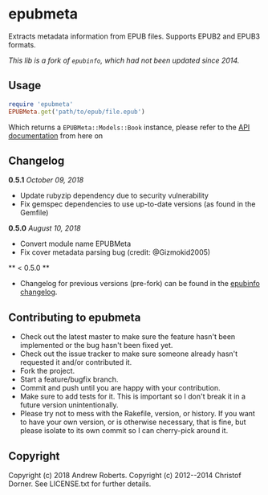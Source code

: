 # epubmeta
Extracts metadata information from EPUB files. Supports EPUB2 and EPUB3 formats.

*This lib is a fork of `epubinfo`, which had not been updated since 2014.*

## Usage

```ruby
require 'epubmeta'
EPUBMeta.get('path/to/epub/file.epub')
```

Which returns a `EPUBMeta::Models::Book` instance, please refer to the [API documentation](http://rubydoc.info/gems/epubmeta/frames) from here on

## Changelog

**0.5.1** *October 09, 2018*

* Update rubyzip dependency due to security vulnerability
* Fix gemspec dependencies to use up-to-date versions (as found in the Gemfile)

**0.5.0** *August 10, 2018*

* Convert module name EPUBMeta
* Fix cover metadata parsing bug (credit: @Gizmokid2005)

** < 0.5.0 **

* Changelog for previous versions (pre-fork) can be found in the [epubinfo changelog](https://github.com/chdorner/epubinfo#changelog).

## Contributing to epubmeta
 
* Check out the latest master to make sure the feature hasn't been implemented or the bug hasn't been fixed yet.
* Check out the issue tracker to make sure someone already hasn't requested it and/or contributed it.
* Fork the project.
* Start a feature/bugfix branch.
* Commit and push until you are happy with your contribution.
* Make sure to add tests for it. This is important so I don't break it in a future version unintentionally.
* Please try not to mess with the Rakefile, version, or history. If you want to have your own version, or is otherwise necessary, that is fine, but please isolate to its own commit so I can cherry-pick around it.

## Copyright

Copyright (c) 2018 Andrew Roberts. 
Copyright (c) 2012--2014 Christof Dorner. 
See LICENSE.txt for further details.
